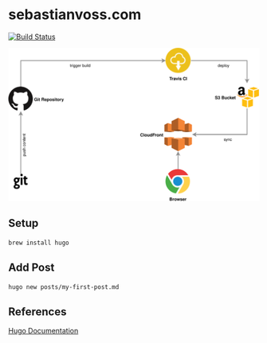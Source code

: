 # sebastianvoss.com

[![Build Status](https://travis-ci.org/sebastianvoss/sebastianvoss.com.svg?branch=master)](https://travis-ci.org/sebastianvoss/sebastianvoss.com)

![Architecture Diagram](architecture_diagram.svg)

## Setup

```brew install hugo```

## Add Post

```hugo new posts/my-first-post.md```

## References

[Hugo Documentation](https://gohugo.io/documentation/)
